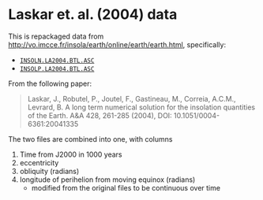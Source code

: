 # Laskar et. al. (2004) data

This is repackaged data from http://vo.imcce.fr/insola/earth/online/earth/earth.html, specifically:
- [`INSOLN.LA2004.BTL.ASC`](http://vo.imcce.fr/insola/earth/online/earth/La2004/INSOLN.LA2004.BTL.ASC)
- [`INSOLP.LA2004.BTL.ASC`](http://vo.imcce.fr/insola/earth/online/earth/La2004/INSOLP.LA2004.BTL.ASC)

From the following paper:
> Laskar, J., Robutel, P., Joutel, F., Gastineau, M., Correia, A.C.M., Levrard, B. 
> A long term numerical solution for the insolation quantities of the Earth.
> A&A 428, 261-285 (2004), DOI: 10.1051/0004-6361:20041335

The two files are combined into one, with columns
1. Time from J2000 in 1000 years
2. eccentricity
3. obliquity (radians)
4. longitude of perihelion from moving equinox (radians)
    - modified from the original files to be continuous over time
